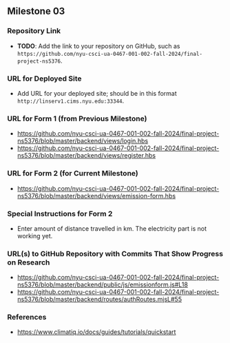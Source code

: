 ## Milestone 03

### Repository Link
- **TODO**: Add the link to your repository on GitHub, such as `https://github.com/nyu-csci-ua-0467-001-002-fall-2024/final-project-ns5376`.

### URL for Deployed Site
- Add URL for your deployed site; should be in this format `http://linserv1.cims.nyu.edu:33344`.

### URL for Form 1 (from Previous Milestone)
- https://github.com/nyu-csci-ua-0467-001-002-fall-2024/final-project-ns5376/blob/master/backend/views/login.hbs
- https://github.com/nyu-csci-ua-0467-001-002-fall-2024/final-project-ns5376/blob/master/backend/views/register.hbs


### URL for Form 2 (for Current Milestone)
- https://github.com/nyu-csci-ua-0467-001-002-fall-2024/final-project-ns5376/blob/master/backend/views/emission-form.hbs

### Special Instructions for Form 2
- Enter amount of distance travelled in km. The electricity part is not working yet.

### URL(s) to GitHub Repository with Commits That Show Progress on Research
- https://github.com/nyu-csci-ua-0467-001-002-fall-2024/final-project-ns5376/blob/master/backend/public/js/emissionform.js#L18
- https://github.com/nyu-csci-ua-0467-001-002-fall-2024/final-project-ns5376/blob/master/backend/routes/authRoutes.mjsL#55

### References
- https://www.climatiq.io/docs/guides/tutorials/quickstart